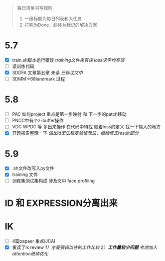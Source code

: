 > 每日清单书写规则
>1. 一级标题为每日列表和大任务
>2. 打钩为Done，斜体为标记的解决方案
# 5.7 
- [x] train.sh脚本运行错误 *training文件夹有误 loss求平均有误*
- [ ] 读训练代码
- [x] 3DDFA 文章第五章 未读 *已标注文中*
- [ ] 3DMM->68landmark 过程

# 5.8 
- [ ] PAC 如何project 重点是第一步映射 和 下一步的patch移动
- [ ] PNCC中有个z-buffer操作
- [ ] VDC WPDC 等 多出来操作 在代码中待找  顺着loss的定义 找一下输入的地方
- [x] 开题报告整理一下 *做出id无法稳定验证想法，继续修正result部分*

# 5.9 
- [x] .sh文件改写入py文件
- [x] training 文件
- [ ] 训练集测试集构成  涉及文中 face profiling 

# ID 和 EXPRESSION分离出来

# IK
- [ ] 4篇papaer 重点IJCAI
- [x] 重读了ik review *1）主要强调以往的工作比较 2）**工作量较少问题** 考虑加入attention继续优化* 